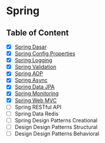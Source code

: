 # Spring

## Table of Content

- [x] [Spring Dasar](Spring%20Dasar.md)
- [x] [Spring Config Properties](Spring%20Config%20Properties.md)
- [x] [Spring Logging](Spring%20Logging.md)
- [x] [Spring Validation](Spring%20Validation.md)
- [x] [Spring AOP](Spring%20AOP.md)
- [x] [Spring Async](Spring%20Async.md)
- [x] [Spring Data JPA](Spring%20Data%20JPA.md)
- [x] [Spring Monitoring](Spring%20Monitoring.md)
- [x] [Spring Web MVC](Spring%20Web%20MVC.md)
- [ ] Spring RESTful API
- [ ] Spring Data Redis
- [ ] Spring Design Patterns Creational
- [ ] Design Design Patterns Structural
- [ ] Design Design Patterns Behavioral
